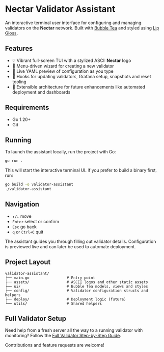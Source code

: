 # Nectar Validator Assistant

An interactive terminal user interface for configuring and managing validators on the **Nectar** network. Built with [Bubble Tea](https://github.com/charmbracelet/bubbletea) and styled using [Lip Gloss](https://github.com/charmbracelet/lipgloss).

## Features
- 💡 Vibrant full-screen TUI with a stylized ASCII **Nectar** logo
- 🧭 Menu-driven wizard for creating a new validator
- 🧾 Live YAML preview of configuration as you type
- 🔧 Hooks for updating validators, Grafana setup, snapshots and reset tooling
- 🧱 Extensible architecture for future enhancements like automated deployment and dashboards

## Requirements
- Go 1.20+
- Git

## Running

To launch the assistant locally, run the project with Go:

```bash
go run .
```

This will start the interactive terminal UI. If you prefer to build a binary first, run:

```bash
go build -o validator-assistant
./validator-assistant
```

## Navigation
- `↑/↓` move
- `Enter` select or confirm
- `Esc` go back
- `q` or `Ctrl+C` quit

The assistant guides you through filling out validator details. Configuration is previewed live and can later be used to automate deployment.

## Project Layout
```
validator-assistant/
├── main.go                 # Entry point
├── assets/                 # ASCII logos and other static assets
├── ui/                     # Bubble Tea models, views and styles
├── config/                 # Validator configuration structs and helpers
├── deploy/                 # Deployment logic (future)
└── utils/                  # Shared helpers
```

## Full Validator Setup

Need help from a fresh server all the way to a running validator with monitoring?  Follow the [Full Validator Step-by-Step Guide](docs/full-validator-guide.md).

Contributions and feature requests are welcome!
